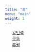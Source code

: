 ```yaml
---
title: "홈"
menu: "main"
weight: 1
---
```

<style>
  ul {
   list-style: none; 
  }
  main {
    border-style: outset;
  }
</style>
- [강민석](https://mataroa.blog/images/3d2e27a1.jpeg)
- [구독](https://kangminsuk.com/subscribe)
- [후원](https://buy.stripe.com/7sIeWh0Crbe67hS4gh)